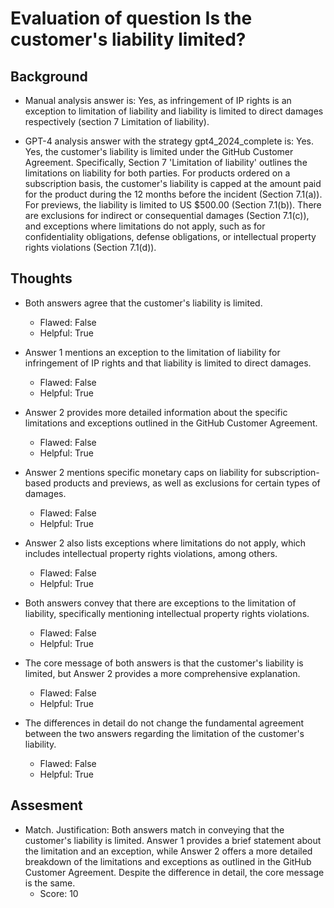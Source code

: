 # Evaluation of question Is the customer's liability limited?
## Background
- Manual analysis answer is: Yes, as infringement of IP rights is an exception to limitation of liability and liability is limited to direct damages respectively (section 7 Limitation of liability).

- GPT-4 analysis answer with the strategy gpt4_2024_complete is: Yes. Yes, the customer's liability is limited under the GitHub Customer Agreement. Specifically, Section 7 'Limitation of liability' outlines the limitations on liability for both parties. For products ordered on a subscription basis, the customer's liability is capped at the amount paid for the product during the 12 months before the incident (Section 7.1(a)). For previews, the liability is limited to US $500.00 (Section 7.1(b)). There are exclusions for indirect or consequential damages (Section 7.1(c)), and exceptions where limitations do not apply, such as for confidentiality obligations, defense obligations, or intellectual property rights violations (Section 7.1(d)).
## Thoughts
- Both answers agree that the customer's liability is limited.
  - Flawed: False
  - Helpful: True

- Answer 1 mentions an exception to the limitation of liability for infringement of IP rights and that liability is limited to direct damages.
  - Flawed: False
  - Helpful: True

- Answer 2 provides more detailed information about the specific limitations and exceptions outlined in the GitHub Customer Agreement.
  - Flawed: False
  - Helpful: True

- Answer 2 mentions specific monetary caps on liability for subscription-based products and previews, as well as exclusions for certain types of damages.
  - Flawed: False
  - Helpful: True

- Answer 2 also lists exceptions where limitations do not apply, which includes intellectual property rights violations, among others.
  - Flawed: False
  - Helpful: True

- Both answers convey that there are exceptions to the limitation of liability, specifically mentioning intellectual property rights violations.
  - Flawed: False
  - Helpful: True

- The core message of both answers is that the customer's liability is limited, but Answer 2 provides a more comprehensive explanation.
  - Flawed: False
  - Helpful: True

- The differences in detail do not change the fundamental agreement between the two answers regarding the limitation of the customer's liability.
  - Flawed: False
  - Helpful: True

## Assesment
- Match. Justification: Both answers match in conveying that the customer's liability is limited. Answer 1 provides a brief statement about the limitation and an exception, while Answer 2 offers a more detailed breakdown of the limitations and exceptions as outlined in the GitHub Customer Agreement. Despite the difference in detail, the core message is the same.
  - Score: 10

